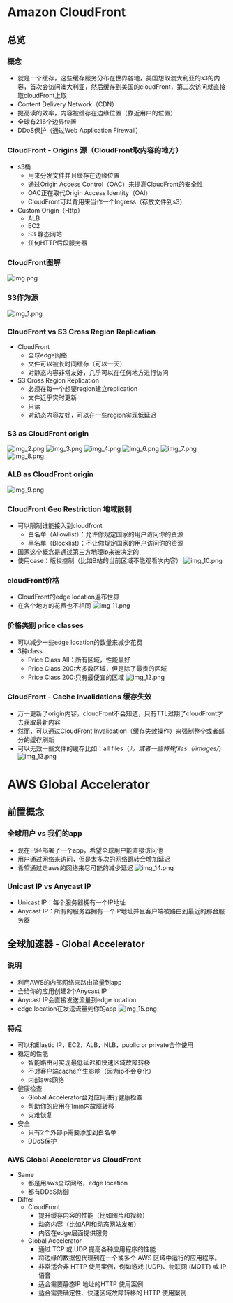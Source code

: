 # Amazon CloudFront
## 总览
### 概念
- 就是一个缓存，这些缓存服务分布在世界各地，美国想取澳大利亚的s3的内容，首次会访问澳大利亚，然后缓存到美国的cloudFront，第二次访问就直接取cloudFront上取
- Content Delivery Network（CDN）
- 提高读的效率，内容被缓存在边缘位置（靠近用户的位置）
- 全球有216个边界位置
- DDoS保护（通过Web Application Firewall）

### CloudFront - Origins 源（CloudFront取内容的地方）
- s3桶
  - 用来分发文件并且缓存在边缘位置
  - 通过Origin Access Control（OAC）来提高CloudFront的安全性
  - OAC正在取代Origin Access Identity（OAI）
  - CloudFront可以背用来当作一个Ingress（存放文件到s3）
- Custom Origin（Http）
  - ALB
  - EC2
  - S3 静态网站
  - 任何HTTP后段服务器

### CloudFront图解
![img.png](cloudfront/img.png)

### S3作为源
![img_1.png](cloudfront/img_1.png)

### CloudFront vs S3 Cross Region Replication
- CloudFront
  - 全球edge网络
  - 文件可以被长时间缓存（可以一天）
  - 对静态内容非常友好，几乎可以在任何地方进行访问
- S3 Cross Region Replication
  - 必须在每一个想要region建立replication
  - 文件近乎实时更新
  - 只读
  - 对动态内容友好，可以在一些region实现低延迟

### S3 as CloudFront origin
![img_2.png](cloudfront/img_2.png)
![img_3.png](cloudfront/img_3.png)
![img_4.png](cloudfront/img_4.png)
![img_6.png](cloudfront/img_6.png)
![img_7.png](cloudfront/img_7.png)
![img_8.png](cloudfront/img_8.png)

### ALB as CloudFront origin
![img_9.png](cloudfront/img_9.png)

### CloudFront Geo Restriction 地域限制
- 可以限制谁能接入到cloudfront
  - 白名单（Allowlist）：允许你规定国家的用户访问你的资源
  - 黑名单（Blocklist）：不让你规定国家的用户访问你的资源
- 国家这个概念是通过第三方地理ip来被决定的
- 使用case：版权控制（比如B站的当前区域不能观看次内容）
![img_10.png](cloudfront/img_10.png)

### cloudFront价格
- CloudFront的edge location遍布世界
- 在各个地方的花费也不相同
![img_11.png](cloudfront/img_11.png)

### 价格类别 price classes
- 可以减少一些edge location的数量来减少花费
- 3种class
  - Price Class All：所有区域，性能最好
  - Price Class 200:大多数区域，但是除了最贵的区域
  - Price Class 200:只有最便宜的区域
![img_12.png](cloudfront/img_12.png)

### CloudFront - Cache Invalidations 缓存失效
- 万一更新了origin内容，cloudFront不会知道，只有TTL过期了cloudFront才去获取最新内容
- 然而，可以通过CloudFront Invalidation（缓存失效操作）来强制整个或者部分的缓存刷新
- 可以无效一些文件的缓存比如：all files（*），或者一些特殊files（/images/*）
![img_13.png](cloudfront/img_13.png)

# AWS Global Accelerator
## 前置概念
### 全球用户 vs 我们的app
- 现在已经部署了一个app，希望全球用户能直接访问他
- 用户通过网络来访问，但是太多次的网络跳转会增加延迟
- 希望通过走aws的网络来尽可能的减少延迟
![img_14.png](cloudfront/img_14.png)

### Unicast IP vs Anycast IP
- Unicast IP：每个服务器拥有一个IP地址
- Anycast IP：所有的服务器拥有一个IP地址并且客户端被路由到最近的那台服务器

## 全球加速器 - Global Accelerator
### 说明
- 利用AWS的内部网络来路由流量到app
- 会给你的应用创建2个Anycast IP
- Anycast IP会直接发送流量到edge location
- edge location在发送流量到你的app
![img_15.png](cloudfront/img_15.png)

### 特点
- 可以和Elastic IP，EC2，ALB，NLB，public or private合作使用
- 稳定的性能
  - 智能路由可实现最低延迟和快速区域故障转移
  - 不对客户端cache产生影响（因为ip不会变化）
  - 内部aws网络
- 健康检查
  - Global Accelerator会对应用进行健康检查
  - 帮助你的应用在1min内故障转移
  - 灾难恢复
- 安全
  - 只有2个外部ip需要添加到白名单
  - DDoS保护

### AWS Global Accelerator vs CloudFront
- Same
  - 都是用aws全球网络，edge location
  - 都有DDoS防御
- Differ
  - CloudFront
    - 提升缓存内容的性能（比如图片和视频）
    - 动态内容（比如API和动态网站发布）
    - 内容在edge层面提供服务
  - Global Accelerator
    - 通过 TCP 或 UDP 提高各种应用程序的性能
    - 将边缘的数据包代理到在一个或多个 AWS 区域中运行的应用程序。
    - 非常适合非 HTTP 使用案例，例如游戏 (UDP)、物联网 (MQTT) 或 IP 语音
    - 适合需要静态IP 地址的HTTP 使用案例
    - 适合需要确定性、快速区域故障转移的 HTTP 使用案例

